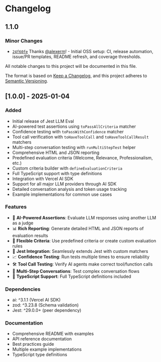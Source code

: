 # Changelog

## 1.1.0

### Minor Changes

- [`24f60fe`](https://github.com/alexerm/jest-llm-eval/commit/24f60fe4c69e9b22eee5da24d350fbaff2d6a062) Thanks [@alexerm](https://github.com/alexerm)! - Initial OSS setup: CI, release automation, issue/PR templates, README refresh, and coverage thresholds.

All notable changes to this project will be documented in this file.

The format is based on [Keep a Changelog](https://keepachangelog.com/en/1.0.0/),
and this project adheres to [Semantic Versioning](https://semver.org/spec/v2.0.0.html).

## [1.0.0] - 2025-01-04

### Added

- Initial release of Jest LLM Eval
- AI-powered test assertions using `toPassAllCriteria` matcher
- Confidence testing with `toPassWithConfidence` matcher
- Tool call verification with `toHaveToolCall` and `toHaveToolCallResult` matchers
- Multi-step conversation testing with `runMultiStepTest` helper
- Comprehensive HTML and JSON reporting
- Predefined evaluation criteria (Welcome, Relevance, Professionalism, etc.)
- Custom criteria builder with `defineEvaluationCriteria`
- Full TypeScript support with type definitions
- Integration with Vercel AI SDK
- Support for all major LLM providers through AI SDK
- Detailed conversation analysis and token usage tracking
- Example implementations for common use cases

### Features

- 🤖 **AI-Powered Assertions**: Evaluate LLM responses using another LLM as a judge
- 📊 **Rich Reporting**: Generate detailed HTML and JSON reports of evaluation results
- 🎯 **Flexible Criteria**: Use predefined criteria or create custom evaluation rules
- 🔧 **Jest Integration**: Seamlessly extends Jest with custom matchers
- 📈 **Confidence Testing**: Run tests multiple times to ensure reliability
- 🛠️ **Tool Call Testing**: Verify AI agents make correct tool/function calls
- 🔄 **Multi-Step Conversations**: Test complex conversation flows
- 📝 **TypeScript Support**: Full TypeScript definitions included

### Dependencies

- ai: ^3.1.1 (Vercel AI SDK)
- zod: ^3.23.8 (Schema validation)
- Jest: ^29.0.0+ (peer dependency)

### Documentation

- Comprehensive README with examples
- API reference documentation
- Best practices guide
- Multiple example implementations
- TypeScript type definitions
